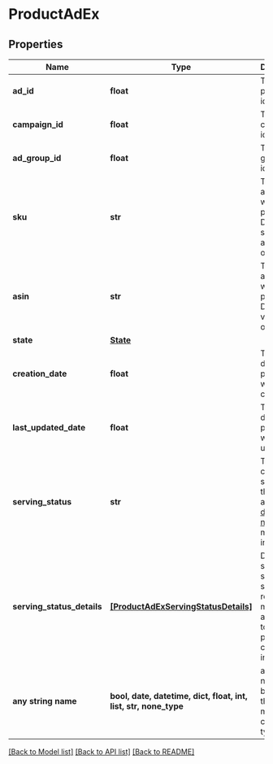 # ProductAdEx


## Properties
Name | Type | Description | Notes
------------ | ------------- | ------------- | -------------
**ad_id** | **float** | The product ad identifier. | [optional] 
**campaign_id** | **float** | The campaign identifier. | [optional] 
**ad_group_id** | **float** | The ad group identifier. | [optional] 
**sku** | **str** | The SKU associated with the product. Defined for seller accounts only. | [optional] 
**asin** | **str** | The ASIN associated with the product. Defined for vendors only. | [optional] 
**state** | [**State**](State.md) |  | [optional] 
**creation_date** | **float** | The epoch date the product ad was created. | [optional] 
**last_updated_date** | **float** | The epoch date the product ad was last updated. | [optional] 
**serving_status** | **str** | The computed status of the product ad. See the [developer notes](https://advertising.amazon.com/API/docs/en-us/get-started/developer-notes) for more information. | [optional] 
**serving_status_details** | [**[ProductAdExServingStatusDetails]**](ProductAdExServingStatusDetails.md) | Details of serving status. Only statuses related to moderation according to the ad policy are currently included. | [optional] 
**any string name** | **bool, date, datetime, dict, float, int, list, str, none_type** | any string name can be used but the value must be the correct type | [optional]

[[Back to Model list]](../README.md#documentation-for-models) [[Back to API list]](../README.md#documentation-for-api-endpoints) [[Back to README]](../README.md)


